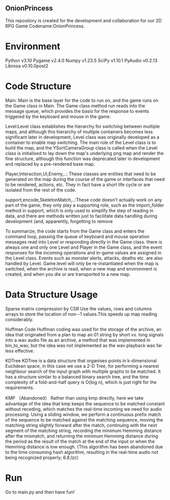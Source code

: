 ## OnionPrincess
This repository is created for the development and collaboration for our 2D RPG Game Codename:OnionPrincess.

# Environment
Python v3.10
Pygame v2.4.0
Numpy v1.23.5
SciPy v1.10.1
PyAudio v0.2.13
Librosa v0.10.0post2

# Code Structure
Main: Main is the base layer for the code to run on, and the game runs on the Game class in Main. The Game class method run reads into the message queue, which provides the basis for the response to events triggered by the keyboard and mouse in the game. 

Level:Level class establishes the hierarchy for switching between multiple maps, and although this hierarchy of multiple containers becomes less significant later in development, Level class was originally developed as a container to enable map switching. The main role of the Level class is to build the map, and the YSortCameraGroup class is called when the Level class is initialised to lay down the map's underlying png map and render the fine structure, although this function was deprecated later in development and replaced by a pre-rendered base map.

Player,Interaction,UI,Enemy,..: These classes are entities that need to be generated on the map during the course of the game or interfaces that need to be rendered, actions, etc. They in fact have a short life cycle or are isolated from the rest of the code.

support,encode,SkeletonMatch,..:These code doesn't actually work on any part of the game, they only play a supporting role, such as the import_folder method in support, which is only used to simplify the step of reading in data, and there are methods written just to facilitate data handling during development (and, apparently, forgetting to remove

To summarize, the code starts from the Game class and enters the command loop, passing the queue of keyboard and mouse operation messages read into Level or responding directly in the Game class. there is always one and only one Level and Player in the Game class, and the event responses for the incoming operations and in-game values are assigned in the Level class. Events such as monster alerts, attacks, deaths etc. are also handled by Level. Game.level will only be re-instantiated when the map is switched, when the archive is read, when a new map and environment is created, and when you die or are transported to a new map.

# Data Structure Usage
Sparse matrix compression by CSR
Use the values, rows and columns arrays to store the location of non--1 values.This speeds up map reading considerably.

Huffman Code
Huffman coding was used for the storage of the archive, an idea that originated from a plan to map an 01 string by short vs. long signals into a wav audio file as an archive, a method that was implemented in bin_to_wav, but the idea was not implemented as the wav playback was far less effective.

KDTree
KDTree is a data structure that organises points in k-dimensional Euclidean space, in this case we use a 2-D Tree, for performing a nearest neighbour search of the input graph with multiple graphs to be matched. It has a structure similar to a balanced binary search tree, and the time complexity of a fold-and-half query is O(log n), which is just right for the requirements.

KMP
（Abandoned）
Rather than using kmp directly, here we take advantage of the idea that kmp keeps the sequence to be matched constant without receding, which matches the real-time incoming we need for audio processing. Using a sliding window, we perform a continuous prefix match of the sequence to be matched against the matching sequence, moving the matching string slightly forward after the match, continuing with the next segment of the matching string, recording the minimum Hemming distance after the mismatch, and returning the minimum Hemming distance during the period as the result of the match at the end of the input or when the Hemming distance is low enough.
(This algorithm has been abandoned due to the time consuming hash algorithm, resulting in the real-time audio not being recognized properly; 6.8,lzc)

# Run
Go to main.py and then have fun!
